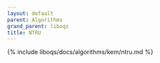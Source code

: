 ```yaml
---
layout: default
parent: Algorithms
grand_parent: liboqs
title: NTRU
---
```


{% include liboqs/docs/algorithms/kem/ntru.md %}

